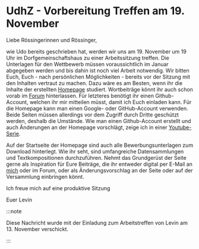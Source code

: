 # UdhZ - Vorbereitung Treffen am 19. November

Liebe Rössingerinnen und Rössinger,

wie Udo bereits geschrieben hat, werden wir uns am 19. November um 19 Uhr im
Dorfgemeinschaftshaus zu einer Arbeitssitzung treffen. Die Unterlagen für den
Wettbewerb müssen voraussichtlich im Januar abgegeben werden und bis dahin ist
noch viel Arbeit notwendig. Wir bitten Euch, Euch - nach persönlichen
Möglichkeiten - bereits vor der Sitzung mit den Inhalten vertraut zu machen.<!-- truncate -->
Dazu wäre es am Besten, wenn ihr die Inhalte der erstellten
[Homepage](https://zukunft.rössing.de) studiert. Wortbeiträge könnt ihr auch
schon vorab im
[Forum](https://github.com/levino/unser-dorf-hat-zukunft/discussions)
hinterlassen. Für letzteres benötigt ihr einen Github-Account, welchen ihr mir
mitteilen müsst, damit ich Euch einladen kann. Für die Homepage kann man einen
Google- oder GitHub-Account verwenden. Beide Seiten müssen allerdings vor dem
Zugriff durch Dritte geschützt werden, deshalb die Umstände. Wie man einen
Github-Account erstellt und auch Änderungen an der Homepage vorschlägt, zeige
ich in einer
[Youtube-Serie](https://youtube.com/playlist?list=PL0gzMySPUpPhRU_z4KzIyMMMADQKDfkRF&feature=shared).

Auf der Startseite der Homepage sind auch alle Bewerbungsunterlagen zum Download
hinterlegt. Wie ihr seht, sind umfangreiche Datensammlungen und
Textkompositionen durchzuführen. Nehmt das Grundgerüst der Seite gerne als
Inspiration für Eure Beiträge, die ihr entweder digital per E-Mail an
[mich](mailto:post@levinkeller.de) oder im Forum, oder als Änderungsvorschlag an
der Seite oder auf der Versammlung einbringen könnt.

Ich freue mich auf eine produktive Sitzung

Euer Levin

:::note

Diese Nachricht wurde mit der Einladung zum Arbeitstreffen von Levin am 13. November verschickt.

:::